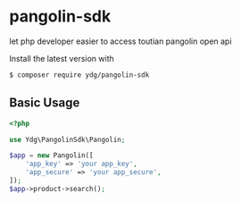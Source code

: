 # pangolin-sdk
let php developer easier to access toutian pangolin open api

Install the latest version with

```bash
$ composer require ydg/pangolin-sdk
```

## Basic Usage

```php
<?php

use Ydg\PangolinSdk\Pangolin;

$app = new Pangolin([
    'app_key' => 'your app_key',
    'app_secure' => 'your app_secure',
]);
$app->product->search();
```